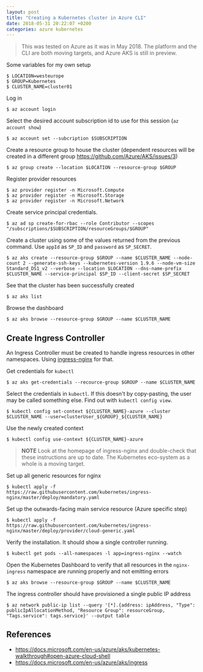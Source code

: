 ```yaml
---
layout: post
title: "Creating a Kubernetes cluster in Azure CLI"
date: 2018-05-31 20:22:07 +0200
categories: azure kubernetes
---
```


> This was tested on Azure as it was in May 2018. The platform and the CLI are both moving targets, and Azure AKS is still in preview.

Some variables for my own setup

    $ LOCATION=westeurope
    $ GROUP=Kubernetes
    $ CLUSTER_NAME=cluster01

Log in

    $ az account login

Select the desired account subscription id to use for this session (`az account show`)

    $ az account set --subcription $SUBSCRIPTION

Create a resource group to house the cluster (dependent resources will be created in a different group <https://github.com/Azure/AKS/issues/3>)

    $ az group create --location $LOCATION --resource-group $GROUP

Register provider resources

    $ az provider register -n Microsoft.Compute
    $ az provider register -n Microsoft.Storage
    $ az provider register -n Microsoft.Network

Create service principal credentials.

    $ az ad sp create-for-rbac --role Contributor --scopes "/subscriptions/$SUBSCRIPTION/resourceGroups/$GROUP"

Create a cluster using some of the values returned from the previous command. Use `appId` as `SP_ID` and `password` as `SP_SECRET`.

    $ az aks create --resource-group $GROUP --name $CLUSTER_NAME --node-count 2 --generate-ssh-keys --kubernetes-version 1.9.6 --node-vm-size Standard_DS1_v2 --verbose --location $LOCATION --dns-name-prefix $CLUSTER_NAME --service-principal $SP_ID --client-secret $SP_SECRET

See that the cluster has been successfully created

    $ az aks list

Browse the dashboard

    $ az aks browse --resource-group $GROUP --name $CLUSTER_NAME

## Create Ingress Controller

An Ingress Controller must be created to handle ingress resources in other namespaces.
Using [ingress-nginx](https://kubernetes.github.io/ingress-nginx/) for that.

Get credentials for `kubectl`

    $ az aks get-credentials --recource-group $GROUP --name $CLUSTER_NAME

Select the credentials in `kubectl`. If this doesn't by copy-pasting, the user may be called something else. Find out with `kubectl config view`.

    $ kubectl config set-context ${CLUSTER_NAME}-azure --cluster $CLUSTER_NAME --user=clusterUser_${GROUP}_${CLUSTER_NAME}

Use the newly created context

    $ kubectl config use-context ${CLUSTER_NAME}-azure

> **NOTE** Look at the homepage of ingress-nginx and double-check that these instructions
> are up to date. The Kubernetes eco-system as a whole is a moving target.

Set up all generic resources for nginx 

    $ kubectl apply -f https://raw.githubusercontent.com/kubernetes/ingress-nginx/master/deploy/mandatory.yaml

Set up the outwards-facing main service resource (Azure specific step)

    $ kubectl apply -f https://raw.githubusercontent.com/kubernetes/ingress-nginx/master/deploy/provider/cloud-generic.yaml

Verify the installation. It should show a single controller running.

    $ kubectl get pods --all-namespaces -l app=ingress-nginx --watch

Open the Kubernetes Dashboard to verify that all resources in the `nginx-ingress` namespace are running properly and not emitting errors

    $ az aks browse --resource-group $GROUP --name $CLUSTER_NAME

The ingress controller should have provisioned a single public IP address

    $ az network public-ip list --query '[*].{address: ipAddress, "Type": publicIpAllocationMethod, "Resource Group": resourceGroup, "Tags.service": tags.service}' --output table

## References
- https://docs.microsoft.com/en-us/azure/aks/kubernetes-walkthrough#open-azure-cloud-shell
- https://docs.microsoft.com/en-us/azure/aks/ingress
